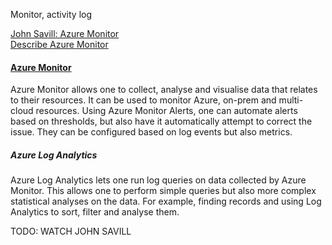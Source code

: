Monitor, activity log

[John Savill: Azure Monitor](https://www.youtube.com/watch?v=v68jL-l9Fww)  
[Describe Azure Monitor](https://learn.microsoft.com/en-us/training/modules/describe-monitoring-tools-azure/4-describe-azure-monitor)

#### [Azure Monitor](https://learn.microsoft.com/en-us/training/modules/describe-monitoring-tools-azure/4-describe-azure-monitor)
Azure Monitor allows one to collect, analyse and visualise data that relates to their resources. It can be used to monitor Azure, on-prem and multi-cloud resources. Using Azure Monitor Alerts, one can automate alerts based on thresholds, but also have it automatically attempt to correct the issue. They can be configured based on log events but also metrics. 

##### Azure Log Analytics
Azure Log Analytics lets one run log queries on data collected by Azure Monitor. This allows one to perform simple queries but also more complex statistical analyses on the data. For example, finding records and using Log Analytics to sort, filter and analyse them.

TODO: WATCH JOHN SAVILL
